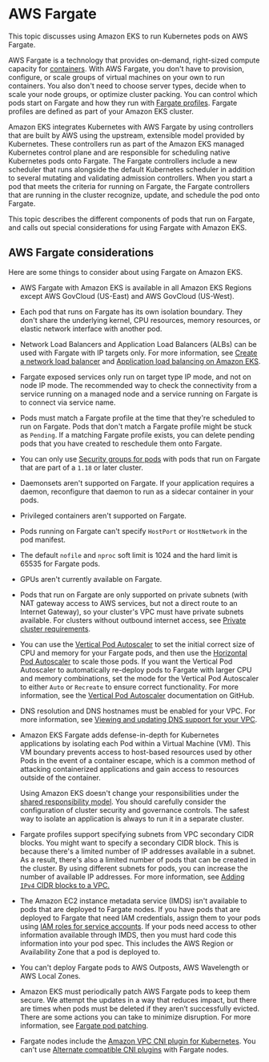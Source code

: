 # AWS Fargate<a name="fargate"></a>

This topic discusses using Amazon EKS to run Kubernetes pods on AWS Fargate\.

AWS Fargate is a technology that provides on\-demand, right\-sized compute capacity for [containers](https://aws.amazon.com/what-are-containers)\. With AWS Fargate, you don't have to provision, configure, or scale groups of virtual machines on your own to run containers\. You also don't need to choose server types, decide when to scale your node groups, or optimize cluster packing\. You can control which pods start on Fargate and how they run with [Fargate profiles](fargate-profile.md)\. Fargate profiles are defined as part of your Amazon EKS cluster\.

Amazon EKS integrates Kubernetes with AWS Fargate by using controllers that are built by AWS using the upstream, extensible model provided by Kubernetes\. These controllers run as part of the Amazon EKS managed Kubernetes control plane and are responsible for scheduling native Kubernetes pods onto Fargate\. The Fargate controllers include a new scheduler that runs alongside the default Kubernetes scheduler in addition to several mutating and validating admission controllers\. When you start a pod that meets the criteria for running on Fargate, the Fargate controllers that are running in the cluster recognize, update, and schedule the pod onto Fargate\.

This topic describes the different components of pods that run on Fargate, and calls out special considerations for using Fargate with Amazon EKS\.

## AWS Fargate considerations<a name="fargate-considerations"></a>

Here are some things to consider about using Fargate on Amazon EKS\.
+ AWS Fargate with Amazon EKS is available in all Amazon EKS Regions except AWS GovCloud \(US\-East\) and AWS GovCloud \(US\-West\)\.
+ Each pod that runs on Fargate has its own isolation boundary\. They don't share the underlying kernel, CPU resources, memory resources, or elastic network interface with another pod\.
+ Network Load Balancers and Application Load Balancers \(ALBs\) can be used with Fargate with IP targets only\. For more information, see [Create a network load balancer](network-load-balancing.md#network-load-balancer) and [Application load balancing on Amazon EKS](alb-ingress.md)\. 
+ Fargate exposed services only run on target type IP mode, and not on node IP mode\. The recommended way to check the connectivity from a service running on a managed node and a service running on Fargate is to connect via service name\.
+ Pods must match a Fargate profile at the time that they're scheduled to run on Fargate\. Pods that don't match a Fargate profile might be stuck as `Pending`\. If a matching Fargate profile exists, you can delete pending pods that you have created to reschedule them onto Fargate\.
+ You can only use [Security groups for pods](security-groups-for-pods.md) with pods that run on Fargate that are part of a `1.18` or later cluster\. 
+ Daemonsets aren't supported on Fargate\. If your application requires a daemon, reconfigure that daemon to run as a sidecar container in your pods\.
+ Privileged containers aren't supported on Fargate\.
+ Pods running on Fargate can't specify `HostPort` or `HostNetwork` in the pod manifest\.
+ The default `nofile` and `nproc` soft limit is 1024 and the hard limit is 65535 for Fargate pods\.
+ GPUs aren't currently available on Fargate\.
+ Pods that run on Fargate are only supported on private subnets \(with NAT gateway access to AWS services, but not a direct route to an Internet Gateway\), so your cluster's VPC must have private subnets available\. For clusters without outbound internet access, see [Private cluster requirements](private-clusters.md)\.
+ You can use the [Vertical Pod Autoscaler](vertical-pod-autoscaler.md) to set the initial correct size of CPU and memory for your Fargate pods, and then use the [Horizontal Pod Autoscaler](horizontal-pod-autoscaler.md) to scale those pods\. If you want the Vertical Pod Autoscaler to automatically re\-deploy pods to Fargate with larger CPU and memory combinations, set the mode for the Vertical Pod Autoscaler to either `Auto` or `Recreate` to ensure correct functionality\. For more information, see the [Vertical Pod Autoscaler](https://github.com/kubernetes/autoscaler/tree/master/vertical-pod-autoscaler#quick-start) documentation on GitHub\.
+ DNS resolution and DNS hostnames must be enabled for your VPC\. For more information, see [Viewing and updating DNS support for your VPC](https://docs.aws.amazon.com/vpc/latest/userguide/vpc-dns.html#vpc-dns-updating)\.
+ Amazon EKS Fargate adds defense\-in\-depth for Kubernetes applications by isolating each Pod within a Virtual Machine \(VM\)\. This VM boundary prevents access to host\-based resources used by other Pods in the event of a container escape, which is a common method of attacking containerized applications and gain access to resources outside of the container\.

  Using Amazon EKS doesn't change your responsibilities under the [shared responsibility model](security.md)\. You should carefully consider the configuration of cluster security and governance controls\. The safest way to isolate an application is always to run it in a separate cluster\.
+ Fargate profiles support specifying subnets from VPC secondary CIDR blocks\. You might want to specify a secondary CIDR block\. This is because there's a limited number of IP addresses available in a subnet\. As a result, there's also a limited number of pods that can be created in the cluster\. By using different subnets for pods, you can increase the number of available IP addresses\. For more information, see [Adding `IPv4` CIDR blocks to a VPC\.](https://docs.aws.amazon.com/vpc/latest/userguide/VPC_Subnets.html#vpc-resize)
+ The Amazon EC2 instance metadata service \(IMDS\) isn't available to pods that are deployed to Fargate nodes\. If you have pods that are deployed to Fargate that need IAM credentials, assign them to your pods using [IAM roles for service accounts](iam-roles-for-service-accounts.md)\. If your pods need access to other information available through IMDS, then you must hard code this information into your pod spec\. This includes the AWS Region or Availability Zone that a pod is deployed to\.
+ You can't deploy Fargate pods to AWS Outposts, AWS Wavelength or AWS Local Zones\.
+ Amazon EKS must periodically patch AWS Fargate pods to keep them secure\. We attempt the updates in a way that reduces impact, but there are times when pods must be deleted if they aren’t successfully evicted\. There are some actions you can take to minimize disruption\. For more information, see [Fargate pod patching](fargate-pod-patching.md)\.
+ Fargate nodes include the [Amazon VPC CNI plugin for Kubernetes](pod-networking.md)\. You can't use [Alternate compatible CNI plugins](alternate-cni-plugins.md) with Fargate nodes\.